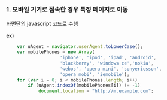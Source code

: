 ### 1. 모바일 기기로 접속한 경우 특정 페이지로 이동


화면단의 javascript 코드로 수행

ex)

```javascript
    var uAgent = navigator.userAgent.toLowerCase();
    var mobilePhones = new Array(
                    'iphone', 'ipod', 'ipad', 'android',
                    'blackberry', 'windows ce','nokia',
                    'webos', 'opera mini', 'sonyericsson',
                    'opera mobi', 'iemobile');
    for (var i = 0; i < mobilePhones.length; i++)
        if (uAgent.indexOf(mobilePhones[i]) != -1)
            document.location = "http://m.example.com";
```

